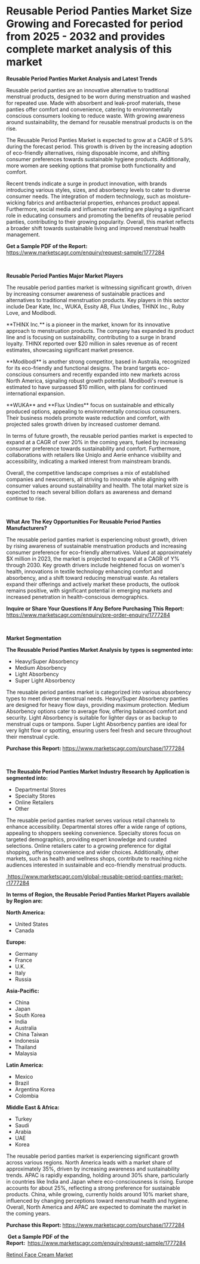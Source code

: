 <p><h1>Reusable Period Panties Market Size Growing and Forecasted for period from 2025 - 2032 and provides complete market analysis of this market</h1></p><p><strong>Reusable Period Panties Market Analysis and Latest Trends</strong></p>
<p><p>Reusable period panties are an innovative alternative to traditional menstrual products, designed to be worn during menstruation and washed for repeated use. Made with absorbent and leak-proof materials, these panties offer comfort and convenience, catering to environmentally conscious consumers looking to reduce waste. With growing awareness around sustainability, the demand for reusable menstrual products is on the rise.</p><p>The Reusable Period Panties Market is expected to grow at a CAGR of 5.9% during the forecast period. This growth is driven by the increasing adoption of eco-friendly alternatives, rising disposable income, and shifting consumer preferences towards sustainable hygiene products. Additionally, more women are seeking options that promise both functionality and comfort.</p><p>Recent trends indicate a surge in product innovation, with brands introducing various styles, sizes, and absorbency levels to cater to diverse consumer needs. The integration of modern technology, such as moisture-wicking fabrics and antibacterial properties, enhances product appeal. Furthermore, social media and influencer marketing are playing a significant role in educating consumers and promoting the benefits of reusable period panties, contributing to their growing popularity. Overall, this market reflects a broader shift towards sustainable living and improved menstrual health management.</p></p>
<p><strong>Get a Sample PDF of the Report:&nbsp;</strong> <a href="https://www.marketscagr.com/enquiry/request-sample/1777284?utm_campaign=2208&utm_medium=2&utm_source=Github&utm_content=ia&utm_term=07022025&utm_id=reusable-period-panties">https://www.marketscagr.com/enquiry/request-sample/1777284</a></p>
<p>&nbsp;</p>
<p><strong>Reusable Period Panties Major Market Players</strong></p>
<p><p>The reusable period panties market is witnessing significant growth, driven by increasing consumer awareness of sustainable practices and alternatives to traditional menstruation products. Key players in this sector include Dear Kate, Inc., WUKA, Essity AB, Flux Undies, THINX Inc., Ruby Love, and Modibodi.</p><p>**THINX Inc.** is a pioneer in the market, known for its innovative approach to menstruation products. The company has expanded its product line and is focusing on sustainability, contributing to a surge in brand loyalty. THINX reported over $20 million in sales revenue as of recent estimates, showcasing significant market presence.</p><p>**Modibodi** is another strong competitor, based in Australia, recognized for its eco-friendly and functional designs. The brand targets eco-conscious consumers and recently expanded into new markets across North America, signaling robust growth potential. Modibodi's revenue is estimated to have surpassed $10 million, with plans for continued international expansion.</p><p>**WUKA** and **Flux Undies** focus on sustainable and ethically produced options, appealing to environmentally conscious consumers. Their business models promote waste reduction and comfort, with projected sales growth driven by increased customer demand.</p><p>In terms of future growth, the reusable period panties market is expected to expand at a CAGR of over 20% in the coming years, fueled by increasing consumer preference towards sustainability and comfort. Furthermore, collaborations with retailers like Uniqlo and Aerie enhance visibility and accessibility, indicating a marked interest from mainstream brands.</p><p>Overall, the competitive landscape comprises a mix of established companies and newcomers, all striving to innovate while aligning with consumer values around sustainability and health. The total market size is expected to reach several billion dollars as awareness and demand continue to rise.</p></p>
<p>&nbsp;</p>
<p><strong>What Are The Key Opportunities For Reusable Period Panties Manufacturers?</strong></p>
<p><p>The reusable period panties market is experiencing robust growth, driven by rising awareness of sustainable menstruation products and increasing consumer preference for eco-friendly alternatives. Valued at approximately $X million in 2023, the market is projected to expand at a CAGR of Y% through 2030. Key growth drivers include heightened focus on women's health, innovations in textile technology enhancing comfort and absorbency, and a shift toward reducing menstrual waste. As retailers expand their offerings and actively market these products, the outlook remains positive, with significant potential in emerging markets and increased penetration in health-conscious demographics.</p></p>
<p><strong>Inquire or Share Your Questions If Any Before Purchasing This Report:</strong> <a href="https://www.marketscagr.com/enquiry/pre-order-enquiry/1777284?utm_campaign=2208&utm_medium=2&utm_source=Github&utm_content=ia&utm_term=07022025&utm_id=reusable-period-panties">https://www.marketscagr.com/enquiry/pre-order-enquiry/1777284</a></p>
<p>&nbsp;</p>
<p><strong>Market Segmentation</strong></p>
<p><strong>The Reusable Period Panties Market Analysis by types is segmented into:</strong></p>
<p><ul><li>Heavy/Super Absorbency</li><li>Medium Absorbency</li><li>Light Absorbency</li><li>Super Light Absorbency</li></ul></p>
<p><p>The reusable period panties market is categorized into various absorbency types to meet diverse menstrual needs. Heavy/Super Absorbency panties are designed for heavy flow days, providing maximum protection. Medium Absorbency options cater to average flow, offering balanced comfort and security. Light Absorbency is suitable for lighter days or as backup to menstrual cups or tampons. Super Light Absorbency panties are ideal for very light flow or spotting, ensuring users feel fresh and secure throughout their menstrual cycle.</p></p>
<p><strong>Purchase this Report:&nbsp;</strong><a href="https://www.marketscagr.com/purchase/1777284?utm_campaign=2208&utm_medium=2&utm_source=Github&utm_content=ia&utm_term=07022025&utm_id=reusable-period-panties">https://www.marketscagr.com/purchase/1777284</a></p>
<p>&nbsp;</p>
<p><strong>The Reusable Period Panties Market Industry Research by Application is segmented into:</strong></p>
<p><ul><li>Departmental Stores</li><li>Specialty Stores</li><li>Online Retailers</li><li>Other</li></ul></p>
<p><p>The reusable period panties market serves various retail channels to enhance accessibility. Departmental stores offer a wide range of options, appealing to shoppers seeking convenience. Specialty stores focus on targeted demographics, providing expert knowledge and curated selections. Online retailers cater to a growing preference for digital shopping, offering convenience and wider choices. Additionally, other markets, such as health and wellness shops, contribute to reaching niche audiences interested in sustainable and eco-friendly menstrual products.</p></p>
<p><a href="https://www.marketscagr.com/global-reusable-period-panties-market-r1777284?utm_campaign=2208&utm_medium=2&utm_source=Github&utm_content=ia&utm_term=07022025&utm_id=reusable-period-panties">&nbsp;https://www.marketscagr.com/global-reusable-period-panties-market-r1777284</a></p>
<p><strong>In terms of Region, the Reusable Period Panties Market Players available by Region are:</strong></p>
<p>
    <p> <strong> North America: </strong>
        <ul>
            <li>United States</li>
            <li>Canada</li>
        </ul>
        </p> 
    <p> <strong> Europe: </strong>
        <ul>
            <li>Germany</li>
            <li>France</li>
            <li>U.K.</li>
            <li>Italy</li>
            <li>Russia</li>
        </ul>
        </p> 
    <p> <strong> Asia-Pacific: </strong>
        <ul>
            <li>China</li>
            <li>Japan</li>
            <li>South Korea</li>
            <li>India</li>
            <li>Australia</li>
            <li>China Taiwan</li>
            <li>Indonesia</li>
            <li>Thailand</li>
            <li>Malaysia</li>
        </ul>
        </p> 
    <p> <strong> Latin America: </strong>
        <ul>
            <li>Mexico</li>
            <li>Brazil</li>
            <li>Argentina Korea</li>
            <li>Colombia</li>
        </ul>
        </p> 
    <p> <strong> Middle East & Africa: </strong>
        <ul>
            <li>Turkey</li>
            <li>Saudi</li>
            <li>Arabia</li>
            <li>UAE</li>
            <li>Korea</li>
        </ul>
    </p>
    </p>
<p><p>The reusable period panties market is experiencing significant growth across various regions. North America leads with a market share of approximately 35%, driven by increasing awareness and sustainability trends. APAC is rapidly expanding, holding around 30% share, particularly in countries like India and Japan where eco-consciousness is rising. Europe accounts for about 25%, reflecting a strong preference for sustainable products. China, while growing, currently holds around 10% market share, influenced by changing perceptions toward menstrual health and hygiene. Overall, North America and APAC are expected to dominate the market in the coming years.</p></p>
<p><strong>Purchase this Report: </strong><a href="https://www.marketscagr.com/purchase/1777284?utm_campaign=2208&utm_medium=2&utm_source=Github&utm_content=ia&utm_term=07022025&utm_id=reusable-period-panties">https://www.marketscagr.com/purchase/1777284</a></p>
<p>&nbsp;<strong>Get a Sample PDF of the Report:&nbsp;&nbsp;</strong><a href="https://www.marketscagr.com/enquiry/request-sample/1777284?utm_campaign=2208&utm_medium=2&utm_source=Github&utm_content=ia&utm_term=07022025&utm_id=reusable-period-panties">https://www.marketscagr.com/enquiry/request-sample/1777284</a></p>
<p><strong></strong></p>
<p><p><a href="https://github.com/abbislposival/Market-Research-Report-List-1/blob/main/retinol-face-cream-market.md?utm_campaign=2208&utm_medium=2&utm_source=Github&utm_content=ia&utm_term=07022025&utm_id=reusable-period-panties">Retinol Face Cream Market</a></p></p>